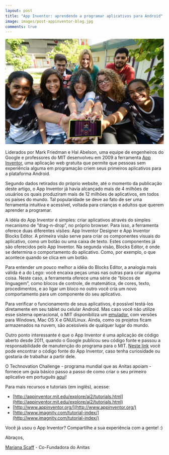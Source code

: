 ```yaml
---
layout: post
title: "App Inventor: aprendendo a programar aplicativos para Android"
image: images/post-appinventor-blog.jpg
comments: true
---
```


![Equipe de Recife do Technovation Challenge](/images/post-appinventor-blog.jpg "Equipe finalista do Technovation Challenge, de Recife, com seu aplicativo feito no App Inventor")


Liderados por Mark Friedman e Hal Abelson, uma equipe de engenheiros do Google e professores do MIT desenvolveu em 2009 a ferramenta [App Inventor](http://appinventor.mit.edu/), uma aplicação web gratuita que permite que pessoas sem experiência alguma em programação criem seus primeiros aplicativos para a plataforma Android.


<!--resumo-->

Segundo dados retirados do próprio website, até o momento da publicação deste artigo, o App Inventor já havia alcançado mais de 4 milhões de usuários os quais produziram mais de 12 milhões de aplicativos, em todos os países do mundo. Tal popularidade se deve ao fato de ser uma ferramenta intuitiva e acessível, voltada para crianças e adultos que querem aprender a programar.

A idéia do App Inventor é simples: criar aplicativos através do simples mecanismo de “drag-n-drop”, no próprio browser. Para isso, a ferramenta oferece duas diferentes visões: App Inventor Designer e App Inventor Blocks Editor. A primeira visão serve para criar os componentes visuais do aplicativo, como um botão ou uma caixa de texto. Estes componentes já são oferecidos pelo App Inventor. Na segunda visão, Blocks Editor, é onde se determina o comportamento do aplicativo. Como, por exemplo, o que acontece quando se clica em um botão.

Para entender um pouco melhor a idéia do Blocks Editor, a analogia mais válida é a do Lego: você encaixa peças umas nas outras para criar alguma coisa. Neste caso, a ferramenta oferece uma série de “blocos de linguagem”, como blocos de controle, de matemática, de cores, texto, procedimentos, e ao ligar um bloco no outro você cria um novo comportamento para um componente do seu aplicativo.

Para verificar o funcionamento de seus aplicativos, é possível testá-los diretamente em seu tablet ou celular Android. Mas caso você não utilize esse sistema operacional, o MIT disponibiliza um [emulador](http://appinventor.mit.edu/explore/ai2/setup-emulator), com versões para Windows, Mac OS X e GNU/Linux. Ainda, como os projetos ficam armazenados na nuvem, são acessíveis de qualquer lugar do mundo. 

Outro ponto interessante é que o App Inventor é uma aplicação de código aberto desde 2011, quando o Google publicou seu código fonte e passou a responsabilidade de manutenção do programa para o MIT. [Neste link](http://appinventor.mit.edu/appinventor-sources/) você pode encontrar o código fonte do App Inventor, caso tenha curiosidade ou gostaria de trabalhar a partir dele. 

O Technovation Challenge - programa mundial que as Anitas apoiam - fornece um guia básico passo a passo de como criar o seu primeiro aplicativo em português [aqui](http://www.technovationchallenge.org/wp-content/uploads/2015/01/tutorial-construcao_app-FaleComigo-pt.pdf)!

Para mais recursos e tutoriais (em inglês), acesse:
- [http://appinventor.mit.edu/explore/ai2/tutorials.html](http://appinventor.mit.edu/explore/ai2/tutorials.html)
- [http://www.appinventor.org/](http://www.appinventor.org/)
- [http://www.imagnity.com/tutorial-index/](http://www.imagnity.com/tutorial-index/)

Você já usou o App Inventor? Compartilhe a sua experiência com a gente! :)

Abraços,

[Mariana Scaff](https://www.facebook.com/mariscaff) - Co-Fundadora do Anitas
